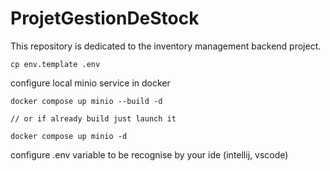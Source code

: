 # ProjetGestionDeStock

This repository is dedicated to the inventory management backend project.

```
cp env.template .env
```

configure local minio service in docker

```
docker compose up minio --build -d

// or if already build just launch it
 
docker compose up minio -d
```

configure .env variable to be recognise by your ide (intellij, vscode)